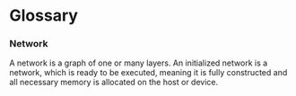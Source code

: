 # Glossary

### Network

A network is a graph of one or many layers. An initialized network is a network,
which is ready to be executed, meaning it is fully constructed and all necessary
memory is allocated on the host or device.
